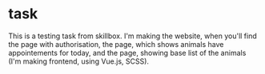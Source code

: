 # task

 This is a testing task from skillbox. I'm making the website, when you'll find the page with authorisation, the page, which shows animals have appointements for today, and the page, showing base list of the animals (I'm making frontend, using Vue.js, SCSS).
